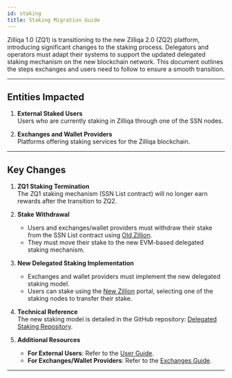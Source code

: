 ```yaml
---
id: staking
title: Staking Migration Guide
---
```


<!-- markdownlint-disable -->

Zilliqa 1.0 (ZQ1) is transitioning to the new Zilliqa 2.0 (ZQ2) platform, introducing significant changes to the staking process. Delegators and operators must adapt their systems to support the updated delegated staking mechanism on the new blockchain network. This document outlines the steps exchanges and users need to follow to ensure a smooth transition.

---

## Entities Impacted

1. **External Staked Users**  
   Users who are currently staking in Zilliqa through one of the SSN nodes.

2. **Exchanges and Wallet Providers**  
   Platforms offering staking services for the Zilliqa blockchain.

---

## Key Changes

1. **ZQ1 Staking Termination**  
   The ZQ1 staking mechanism (SSN List contract) will no longer earn rewards after the transition to ZQ2.

2. **Stake Withdrawal**

   - Users and exchanges/wallet providers must withdraw their stake from the SSN List contract using [Old Zillion](https://stake.zilliqa.com).
   - They must move their stake to the new EVM-based delegated staking mechanism.

3. **New Delegated Staking Implementation**

   - Exchanges and wallet providers must implement the new delegated staking model.
   - Users can stake using the [New Zillion](#link-goes-here) portal, selecting one of the staking nodes to transfer their stake.

4. **Technical Reference**  
   The new staking model is detailed in the GitHub repository: [Delegated Staking Repository](https://github.com/Zilliqa/delegated_staking).

5. **Additional Resources**
   - **For External Users**: Refer to the [User Guide](../staking/users.md).
   - **For Exchanges/Wallet Providers**: Refer to the [Exchanges Guide](../staking/exchange.md).

---
